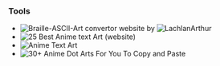 ### Tools

- ![Braille-ASCII-Art convertor website](https://lachlanarthur.github.io/Braille-ASCII-Art/) by ![LachlanArthur](https://github.com/LachlanArthur/Braille-ASCII-Art)
- ![25 Best Anime text Art (website)](https://quotetheanime.com/anime-text-art/)
- ![Anime Text Art](https://textart.sh/topic/anime)
- ![30+ Anime Dot Arts For You To Copy and Paste](https://animeeverything.online/anime-dot-arts/)
